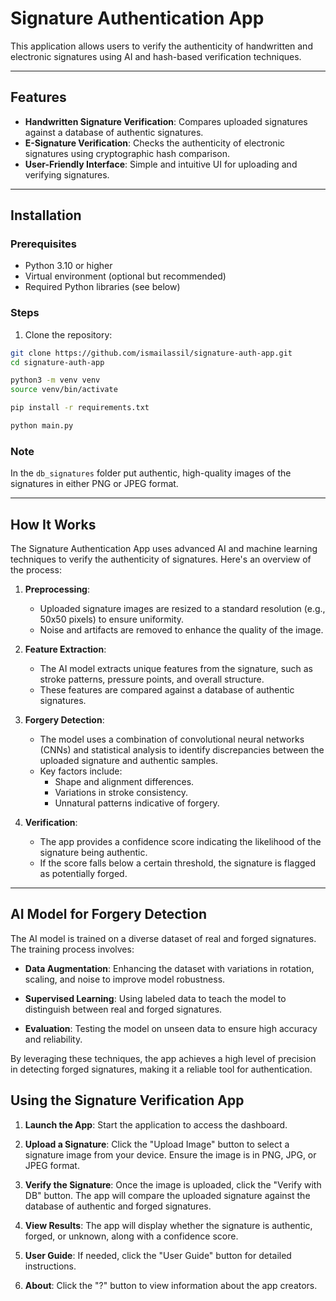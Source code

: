 # Signature Authentication App

This application allows users to verify the authenticity of handwritten and electronic signatures using AI and hash-based verification techniques.

---

## Features

-   **Handwritten Signature Verification**: Compares uploaded signatures against a database of authentic signatures.
-   **E-Signature Verification**: Checks the authenticity of electronic signatures using cryptographic hash comparison.
-   **User-Friendly Interface**: Simple and intuitive UI for uploading and verifying signatures.

---

## Installation

### Prerequisites

-   Python 3.10 or higher
-   Virtual environment (optional but recommended)
-   Required Python libraries (see below)

### Steps

1. Clone the repository:

```bash
git clone https://github.com/ismailassil/signature-auth-app.git
cd signature-auth-app

python3 -m venv venv
source venv/bin/activate

pip install -r requirements.txt

python main.py
```

### Note

In the `db_signatures` folder put authentic, high-quality images of the signatures in either PNG or JPEG format.

---

## How It Works

The Signature Authentication App uses advanced AI and machine learning techniques to verify the authenticity of signatures. Here's an overview of the process:

1. **Preprocessing**:

    - Uploaded signature images are resized to a standard resolution (e.g., 50x50 pixels) to ensure uniformity.
    - Noise and artifacts are removed to enhance the quality of the image.

2. **Feature Extraction**:

    - The AI model extracts unique features from the signature, such as stroke patterns, pressure points, and overall structure.
    - These features are compared against a database of authentic signatures.

3. **Forgery Detection**:

    - The model uses a combination of convolutional neural networks (CNNs) and statistical analysis to identify discrepancies between the uploaded signature and authentic samples.
    - Key factors include:
        - Shape and alignment differences.
        - Variations in stroke consistency.
        - Unnatural patterns indicative of forgery.

4. **Verification**:
    - The app provides a confidence score indicating the likelihood of the signature being authentic.
    - If the score falls below a certain threshold, the signature is flagged as potentially forged.

---

## AI Model for Forgery Detection

The AI model is trained on a diverse dataset of real and forged signatures. The training process involves:

-   **Data Augmentation**: Enhancing the dataset with variations in rotation, scaling, and noise to improve model robustness.

-   **Supervised Learning**: Using labeled data to teach the model to distinguish between real and forged signatures.

-   **Evaluation**: Testing the model on unseen data to ensure high accuracy and reliability.

By leveraging these techniques, the app achieves a high level of precision in detecting forged signatures, making it a reliable tool for authentication.

## Using the Signature Verification App

1. **Launch the App**: Start the application to access the dashboard.

2. **Upload a Signature**: Click the "Upload Image" button to select a signature image from your device. Ensure the image is in PNG, JPG, or JPEG format.

3. **Verify the Signature**: Once the image is uploaded, click the "Verify with DB" button. The app will compare the uploaded signature against the database of authentic and forged signatures.

4. **View Results**: The app will display whether the signature is authentic, forged, or unknown, along with a confidence score.

5. **User Guide**: If needed, click the "User Guide" button for detailed instructions.

6. **About**: Click the "?" button to view information about the app creators.
